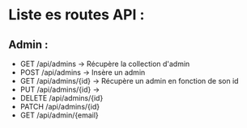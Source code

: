 # Liste es routes API :
## Admin :
- GET /api/admins -> Récupère la collection d'admin
- POST /api/admins -> Insère un admin
- GET /api/admins/{id} -> Récupère un admin en fonction de son id
- PUT /api/admins/{id} ->
- DELETE /api/admins/{id}
- PATCH /api/admins/{id}
- GET /api/admin/{email}
